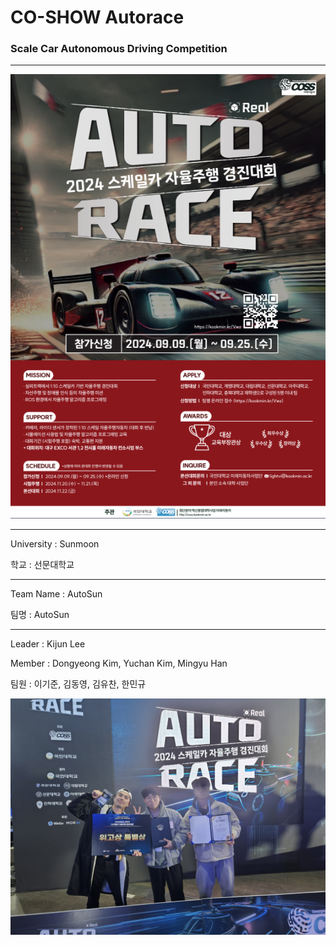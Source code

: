 # CO-SHOW Autorace

### Scale Car Autonomous Driving Competition

***

![Poster](https://github.com/KIJUN24/CO-SHOW-Autorace/blob/master/2024_AutoRace_Poster.png)

***

University : Sunmoon

학교 : 선문대학교

***

Team Name : AutoSun

팀명 : AutoSun

***

Leader : Kijun Lee

Member : Dongyeong Kim, Yuchan Kim, Mingyu Han

팀원 : 이기준, 김동영, 김유찬, 한민규

![Member](https://github.com/KIJUN24/CO-SHOW-Autorace/blob/master/Special_Prize.jpg)


